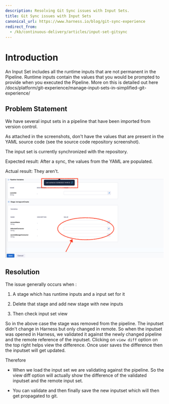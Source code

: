 ```yaml
---
description: Resolving Git Sync issues with Input Sets.
title: Git Sync issues with Input Sets
canonical_url: https://www.harness.io/blog/git-sync-experience
redirect_from: 
  - /kb/continuous-delivery/articles/input-set-gitsync
---
```


# Introduction

An Input Set includes all the runtime inputs that are not permanent in the Pipeline. Runtime inputs contain the values that you would be prompted to provide when you executed the Pipeline.
More on this is detailed out here /docs/platform/git-experience/manage-input-sets-in-simplified-git-experience/

## Problem Statement

We have several input sets in a pipeline that have been imported from version control.

As attached in the screenshots, don't have the values that are present in the YAML source code (see the source code repository screenshot).

The input set is currently synchronized with the repository.

Expected result: After a sync, the values from the YAML are populated.

Actual result: They aren't.


![](../static/inputset.png)

## Resolution

The issue generally occurs when : 

1. A stage which has runtime inputs and a input set for it

2. Delete that stage and add new stage with new inputs

3. Then check input set view
 

 So in the above case the stage was removed from the pipeline. The inputset didn't change in Harness but only changed in remote. So when the inputset was opened in Harness, we validated it against the newly changed pipeline and the remote reference of the inputset. Clicking on `view diff` option on the top right helps view the difference. Once user saves the difference then the inputset will get updated. 


Therefore

- When we load the input set we are validating against the pipeline. So the view diff option will actually show the difference of the validated inputset and the remote input set. 

- You can validate and then finally save the new inputset which will then get propagated to git.
 
